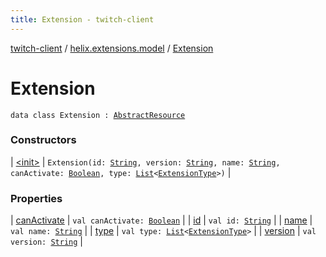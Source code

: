 ```yaml
---
title: Extension - twitch-client
---
```


[twitch-client](../../index.html) / [helix.extensions.model](../index.html) / [Extension](./index.html)

# Extension

`data class Extension : `[`AbstractResource`](../../helix.http.model/-abstract-resource/index.html)

### Constructors

| [&lt;init&gt;](-init-.html) | `Extension(id: `[`String`](https://kotlinlang.org/api/latest/jvm/stdlib/kotlin/-string/index.html)`, version: `[`String`](https://kotlinlang.org/api/latest/jvm/stdlib/kotlin/-string/index.html)`, name: `[`String`](https://kotlinlang.org/api/latest/jvm/stdlib/kotlin/-string/index.html)`, canActivate: `[`Boolean`](https://kotlinlang.org/api/latest/jvm/stdlib/kotlin/-boolean/index.html)`, type: `[`List`](https://kotlinlang.org/api/latest/jvm/stdlib/kotlin.collections/-list/index.html)`<`[`ExtensionType`](../-extension-type/index.html)`>)` |

### Properties

| [canActivate](can-activate.html) | `val canActivate: `[`Boolean`](https://kotlinlang.org/api/latest/jvm/stdlib/kotlin/-boolean/index.html) |
| [id](id.html) | `val id: `[`String`](https://kotlinlang.org/api/latest/jvm/stdlib/kotlin/-string/index.html) |
| [name](name.html) | `val name: `[`String`](https://kotlinlang.org/api/latest/jvm/stdlib/kotlin/-string/index.html) |
| [type](type.html) | `val type: `[`List`](https://kotlinlang.org/api/latest/jvm/stdlib/kotlin.collections/-list/index.html)`<`[`ExtensionType`](../-extension-type/index.html)`>` |
| [version](version.html) | `val version: `[`String`](https://kotlinlang.org/api/latest/jvm/stdlib/kotlin/-string/index.html) |

